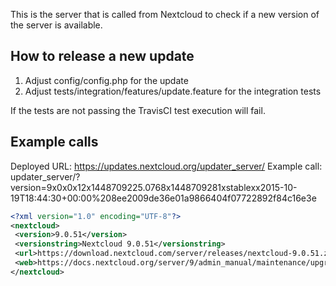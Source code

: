 This is the server that is called from Nextcloud to check if a new version of the server is available.

## How to release a new update

1. Adjust config/config.php for the update
2. Adjust tests/integration/features/update.feature for the integration tests

If the tests are not passing the TravisCI test execution will fail.

## Example calls

Deployed URL: https://updates.nextcloud.org/updater_server/
Example call: updater_server/?version=9x0x0x12x1448709225.0768x1448709281xstablexx2015-10-19T18:44:30+00:00%208ee2009de36e01a9866404f07722892f84c16e3e
```xml
<?xml version="1.0" encoding="UTF-8"?>
<nextcloud>
 <version>9.0.51</version>
 <versionstring>Nextcloud 9.0.51</versionstring>
 <url>https://download.nextcloud.com/server/releases/nextcloud-9.0.51.zip</url>
 <web>https://docs.nextcloud.org/server/9/admin_manual/maintenance/upgrade.html</web>
</nextcloud>
```
